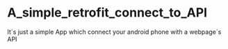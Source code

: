# A_simple_retrofit_connect_to_API
It´s just a simple App which connect your android phone with a webpage´s API
